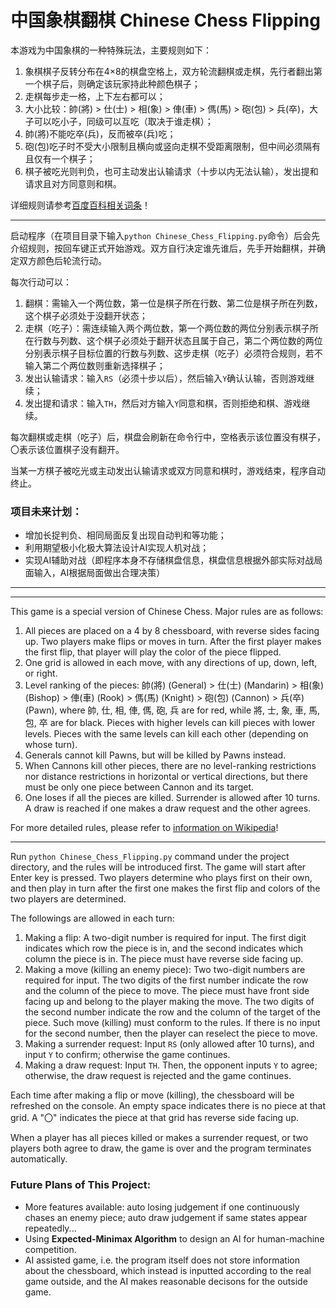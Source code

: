 # 中国象棋翻棋 Chinese Chess Flipping

本游戏为中国象棋的一种特殊玩法，主要规则如下：
1. 象棋棋子反转分布在4×8的棋盘空格上，双方轮流翻棋或走棋，先行者翻出第一个棋子后，则确定该玩家持此种颜色棋子；
2. 走棋每步走一格，上下左右都可以；
3. 大小比较：帥(將) > 仕(士) > 相(象) > 俥(車) > 傌(馬) > 砲(包) > 兵(卒)，大子可以吃小子，同级可以互吃（取决于谁走棋）；
4. 帥(將)不能吃卒(兵)，反而被卒(兵)吃；
5. 砲(包)吃子时不受大小限制且横向或竖向走棋不受距离限制，但中间必须隔有且仅有一个棋子；
6. 棋子被吃光则判负，也可主动发出认输请求（十步以内无法认输），发出提和请求且对方同意则和棋。

详细规则请参考[百度百科相关词条](https://baike.baidu.com/item/%E6%9A%97%E6%A3%8B/3547791?fr=aladdin)！

---
启动程序（在项目目录下输入`python Chinese_Chess_Flipping.py`命令）后会先介绍规则，按回车键正式开始游戏。双方自行决定谁先谁后，先手开始翻棋，并确定双方颜色后轮流行动。

每次行动可以：
1. 翻棋：需输入一个两位数，第一位是棋子所在行数、第二位是棋子所在列数，这个棋子必须处于没翻开状态；
2. 走棋（吃子）：需连续输入两个两位数，第一个两位数的两位分别表示棋子所在行数与列数、这个棋子必须处于翻开状态且属于自己，第二个两位数的两位分别表示棋子目标位置的行数与列数、这步走棋（吃子）必须符合规则，若不输入第二个两位数则重新选择棋子；
3. 发出认输请求：输入`RS`（必须十步以后），然后输入`Y`确认认输，否则游戏继续；
4. 发出提和请求：输入`TH`，然后对方输入`Y`同意和棋，否则拒绝和棋、游戏继续。

每次翻棋或走棋（吃子）后，棋盘会刷新在命令行中，空格表示该位置没有棋子，〇表示该位置棋子没有翻开。

当某一方棋子被吃光或主动发出认输请求或双方同意和棋时，游戏结束，程序自动终止。

### 项目未来计划：
+ 增加长捉判负、相同局面反复出现自动判和等功能；
+ 利用期望极小化极大算法设计AI实现人机对战；
+ 实现AI辅助对战（即程序本身不存储棋盘信息，棋盘信息根据外部实际对战局面输入，AI根据局面做出合理决策）

---
---
This game is a special version of Chinese Chess. Major rules are as follows:
1. All pieces are placed on a 4 by 8 chessboard, with reverse sides facing up. Two players make flips or moves in turn. After the first player makes the first flip, that player will play the color of the piece flipped.
2. One grid is allowed in each move, with any directions of up, down, left, or right.
3. Level ranking of the pieces: 帥(將) (General) > 仕(士) (Mandarin) > 相(象) (Bishop) > 俥(車) (Rook) > 傌(馬) (Knight) > 砲(包) (Cannon) > 兵(卒) (Pawn), where 帥, 仕, 相, 俥, 傌, 砲, 兵 are for red, while 將, 士, 象, 車, 馬, 包, 卒 are for black. Pieces with higher levels can kill pieces with lower levels. Pieces with the same levels can kill each other (depending on whose turn).
4. Generals cannot kill Pawns, but will be killed by Pawns instead.
5. When Cannons kill other pieces, there are no level-ranking restrictions nor distance restrictions in horizontal or vertical directions, but there must be only one piece between Cannon and its target.
6. One loses if all the pieces are killed. Surrender is allowed after 10 turns. A draw is reached if one makes a draw request and the other agrees.

For more detailed rules, please refer to [information on Wikipedia](https://en.wikipedia.org/wiki/Banqi)!

---
Run `python Chinese_Chess_Flipping.py` command under the project directory, and the rules will be introduced first. The game will start after Enter key is pressed. Two players determine who plays first on their own, and then play in turn after the first one makes the first flip and colors of the two players are determined.

The followings are allowed in each turn:
1. Making a flip: A two-digit number is required for input. The first digit indicates which row the piece is in, and the second indicates which column the piece is in. The piece must have reverse side facing up.
2. Making a move (killing an enemy piece): Two two-digit numbers are required for input. The two digits of the first number indicate the row and the column of the piece to move. The piece must have front side facing up and belong to the player making the move. The two digits of the second number indicate the row and the column of the target of the piece. Such move (killing) must conform to the rules. If there is no input for the second number, then the player can reselect the piece to move.
3. Making a surrender request: Input `RS` (only allowed after 10 turns), and input `Y` to confirm; otherwise the game continues.
4. Making a draw request: Input `TH`. Then, the opponent inputs `Y` to agree; otherwise, the draw request is rejected and the game continues.

Each time after making a flip or move (killing), the chessboard will be refreshed on the console. An empty space indicates there is no piece at that grid. A "〇" indicates the piece at that grid has reverse side facing up.

When a player has all pieces killed or makes a surrender request, or two players both agree to draw, the game is over and the program terminates automatically.

### Future Plans of This Project:
+ More features available: auto losing judgement if one continuously chases an enemy piece; auto draw judgement if same states appear repeatedly...
+ Using __Expected-Minimax Algorithm__ to design an AI for human-machine competition.
+ AI assisted game, i.e. the program itself does not store information about the chessboard, which instead is inputted according to the real game outside, and the AI makes reasonable decisons for the outside game.
